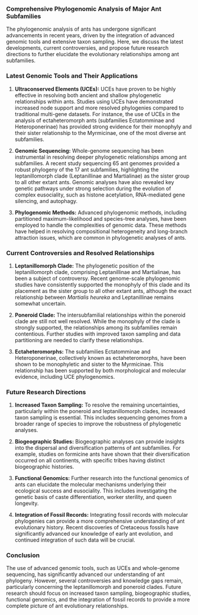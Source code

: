 ### Comprehensive Phylogenomic Analysis of Major Ant Subfamilies

The phylogenomic analysis of ants has undergone significant advancements in recent years, driven by the integration of advanced genomic tools and extensive taxon sampling. Here, we discuss the latest developments, current controversies, and propose future research directions to further elucidate the evolutionary relationships among ant subfamilies.

### Latest Genomic Tools and Their Applications

1. **Ultraconserved Elements (UCEs):**
   UCEs have proven to be highly effective in resolving both ancient and shallow phylogenetic relationships within ants. Studies using UCEs have demonstrated increased node support and more resolved phylogenies compared to traditional multi-gene datasets.
   For instance, the use of UCEs in the analysis of ectaheteromorph ants (subfamilies Ectatomminae and Heteroponerinae) has provided strong evidence for their monophyly and their sister relationship to the Myrmicinae, one of the most diverse ant subfamilies.

2. **Genomic Sequencing:**
   Whole-genome sequencing has been instrumental in resolving deeper phylogenetic relationships among ant subfamilies. A recent study sequencing 65 ant genomes provided a robust phylogeny of the 17 ant subfamilies, highlighting the leptanillomorph clade (Leptanillinae and Martialinae) as the sister group to all other extant ants.
   Genomic analyses have also revealed key genetic pathways under strong selection during the evolution of complex eusociality, such as histone acetylation, RNA-mediated gene silencing, and autophagy.

3. **Phylogenomic Methods:**
   Advanced phylogenomic methods, including partitioned maximum-likelihood and species-tree analyses, have been employed to handle the complexities of genomic data. These methods have helped in resolving compositional heterogeneity and long-branch attraction issues, which are common in phylogenetic analyses of ants.

### Current Controversies and Resolved Relationships

1. **Leptanillomorph Clade:**
   The phylogenetic position of the leptanillomorph clade, comprising Leptanillinae and Martialinae, has been a subject of controversy. Recent genome-scale phylogenomic studies have consistently supported the monophyly of this clade and its placement as the sister group to all other extant ants, although the exact relationship between *Martialis heureka* and Leptanillinae remains somewhat uncertain.

2. **Poneroid Clade:**
   The intersubfamilial relationships within the poneroid clade are still not well resolved. While the monophyly of the clade is strongly supported, the relationships among its subfamilies remain contentious. Further studies with improved taxon sampling and data partitioning are needed to clarify these relationships.

3. **Ectaheteromorphs:**
   The subfamilies Ectatomminae and Heteroponerinae, collectively known as ectaheteromorphs, have been shown to be monophyletic and sister to the Myrmicinae. This relationship has been supported by both morphological and molecular evidence, including UCE phylogenomics.

### Future Research Directions

1. **Increased Taxon Sampling:**
   To resolve the remaining uncertainties, particularly within the poneroid and leptanillomorph clades, increased taxon sampling is essential. This includes sequencing genomes from a broader range of species to improve the robustness of phylogenetic analyses.

2. **Biogeographic Studies:**
   Biogeographic analyses can provide insights into the dispersal and diversification patterns of ant subfamilies. For example, studies on formicine ants have shown that their diversification occurred on all continents, with specific tribes having distinct biogeographic histories.

3. **Functional Genomics:**
   Further research into the functional genomics of ants can elucidate the molecular mechanisms underlying their ecological success and eusociality. This includes investigating the genetic basis of caste differentiation, worker sterility, and queen longevity.

4. **Integration of Fossil Records:**
   Integrating fossil records with molecular phylogenies can provide a more comprehensive understanding of ant evolutionary history. Recent discoveries of Cretaceous fossils have significantly advanced our knowledge of early ant evolution, and continued integration of such data will be crucial.

### Conclusion

The use of advanced genomic tools, such as UCEs and whole-genome sequencing, has significantly advanced our understanding of ant phylogeny. However, several controversies and knowledge gaps remain, particularly concerning the leptanillomorph and poneroid clades. Future research should focus on increased taxon sampling, biogeographic studies, functional genomics, and the integration of fossil records to provide a more complete picture of ant evolutionary relationships.